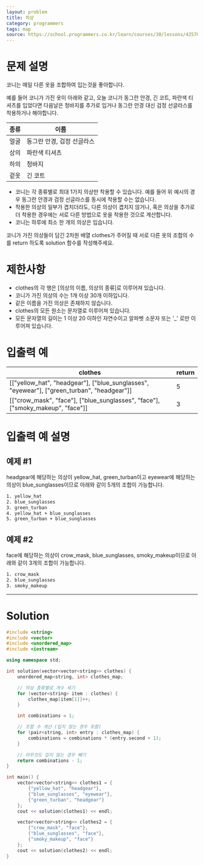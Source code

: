 ```yaml
---
layout: problem
title: 의상
category: programmers
tags: map
source: https://school.programmers.co.kr/learn/courses/30/lessons/42578
---
```


# 문제 설명

코니는 매일 다른 옷을 조합하여 입는것을 좋아합니다.

예를 들어 코니가 가진 옷이 아래와 같고, 오늘 코니가 동그란 안경, 긴 코트, 파란색 티셔츠를 입었다면 다음날은 청바지를 추가로 입거나 동그란 안경 대신 검정 선글라스를 착용하거나 해야합니다.

| 종류 | 이름 |
| --- | --- |
| 얼굴 | 동그란 안경, 검정 선글라스 |
| 상의 | 파란색 티셔츠 |
| 하의 | 청바지 |
| 겉옷 | 긴 코트 |

- 코니는 각 종류별로 최대 1가지 의상만 착용할 수 있습니다. 예를 들어 위 예시의 경우 동그란 안경과 검정 선글라스를 동시에 착용할 수는 없습니다.
- 착용한 의상의 일부가 겹치더라도, 다른 의상이 겹치지 않거나, 혹은 의상을 추가로 더 착용한 경우에는 서로 다른 방법으로 옷을 착용한 것으로 계산합니다.
- 코니는 하루에 최소 한 개의 의상은 입습니다.

코니가 가진 의상들이 담긴 2차원 배열 clothes가 주어질 때 서로 다른 옷의 조합의 수를 return 하도록 solution 함수를 작성해주세요.

# 제한사항

- clothes의 각 행은 [의상의 이름, 의상의 종류]로 이루어져 있습니다.
- 코니가 가진 의상의 수는 1개 이상 30개 이하입니다.
- 같은 이름을 가진 의상은 존재하지 않습니다.
- clothes의 모든 원소는 문자열로 이루어져 있습니다.
- 모든 문자열의 길이는 1 이상 20 이하인 자연수이고 알파벳 소문자 또는 '_' 로만 이루어져 있습니다.

# 입출력 예

| clothes | return |
| --- | --- |
| [["yellow_hat", "headgear"], ["blue_sunglasses", "eyewear"], ["green_turban", "headgear"]] | 5 |
| [["crow_mask", "face"], ["blue_sunglasses", "face"], ["smoky_makeup", "face"]] | 3 |

# 입출력 예 설명

## 예제 #1

headgear에 해당하는 의상이 yellow_hat, green_turban이고 eyewear에 해당하는 의상이 blue_sunglasses이므로 아래와 같이 5개의 조합이 가능합니다.

```txt
1. yellow_hat
2. blue_sunglasses
3. green_turban
4. yellow_hat + blue_sunglasses
5. green_turban + blue_sunglasses
```

## 예제 #2

face에 해당하는 의상이 crow_mask, blue_sunglasses, smoky_makeup이므로 아래와 같이 3개의 조합이 가능합니다.

```txt
1. crow_mask
2. blue_sunglasses
3. smoky_makeup
```

---

# Solution

```cpp
#include <string>
#include <vector>
#include <unordered_map>
#include <iostream>

using namespace std;

int solution(vector<vector<string>> clothes) {
    unordered_map<string, int> clothes_map;

    // 의상 종류별로 개수 세기
    for (vector<string> item : clothes) {
        clothes_map[item[1]]++;
    }

    int combinations = 1;

    // 조합 수 계산 (입지 않는 경우 포함)
    for (pair<string, int> entry : clothes_map) {
        combinations = combinations * (entry.second + 1);
    }

    // 아무것도 입지 않는 경우 빼기
    return combinations - 1;
}

int main() {
    vector<vector<string>> clothes1 = {
        {"yellow_hat", "headgear"},
        {"blue_sunglasses", "eyewear"},
        {"green_turban", "headgear"}
    };
    cout << solution(clothes1) << endl;

    vector<vector<string>> clothes2 = {
        {"crow_mask", "face"},
        {"blue_sunglasses", "face"},
        {"smoky_makeup", "face"}
    };
    cout << solution(clothes2) << endl;
}
```
